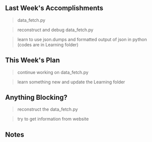## Last Week's Accomplishments

> data_fetch.py

> reconstruct and debug data_fetch.py

> learn to use json.dumps and formatted output of json in python (codes are in Learning folder)

## This Week's Plan

> continue working on data_fetch.py

> learn something new and update the Learning folder

## Anything Blocking?

> reconstruct the data_fetch.py

> try to get information from website

## Notes
